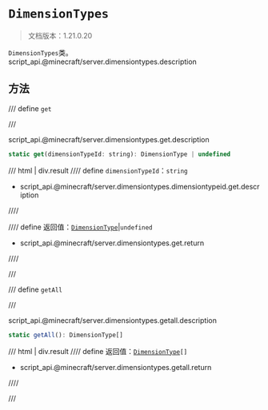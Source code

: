 # `DimensionTypes`

> 文档版本：1.21.0.20

`DimensionTypes`类。script_api.@minecraft/server.dimensiontypes.description

## 方法

/// define
`get`


///

script_api.@minecraft/server.dimensiontypes.get.description

```js
static get(dimensionTypeId: string): DimensionType | undefined
```

/// html | div.result
//// define
`dimensionTypeId`：`string`

- script_api.@minecraft/server.dimensiontypes.dimensiontypeid.get.description


////

//// define
返回值：[`DimensionType`](./dimensiontype.md)|`undefined`

- script_api.@minecraft/server.dimensiontypes.get.return


////

///


/// define
`getAll`


///

script_api.@minecraft/server.dimensiontypes.getall.description

```js
static getAll(): DimensionType[]
```

/// html | div.result
//// define
返回值：<code><a href="../dimensiontype/">DimensionType</a>[]</code>

- script_api.@minecraft/server.dimensiontypes.getall.return


////

///

